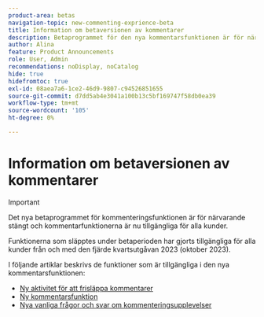 ```yaml
---
product-area: betas
navigation-topic: new-commenting-exprience-beta
title: Information om betaversionen av kommentarer
description: Betaprogrammet för den nya kommentarsfunktionen är för närvarande stängt. I följande artiklar dokumenteras funktionerna som är tillgängliga i som nya kommentarfunktioner.
author: Alina
feature: Product Announcements
role: User, Admin
recommendations: noDisplay, noCatalog
hide: true
hidefromtoc: true
exl-id: 08aea7a6-1ce2-46d9-9807-c94526851655
source-git-commit: d7dd5ab4e3041a100b13c5bf169747f58db0ea39
workflow-type: tm+mt
source-wordcount: '105'
ht-degree: 0%

---
```


# Information om betaversionen av kommentarer

>[!IMPORTANT]
>
>Det nya betaprogrammet för kommenteringsfunktionen är för närvarande stängt och kommentarfunktionerna är nu tillgängliga för alla kunder.
>
>Funktionerna som släpptes under betaperioden har gjorts tillgängliga för alla kunder från och med den fjärde kvartsutgåvan 2023 (oktober 2023).


I följande artiklar beskrivs de funktioner som är tillgängliga i den nya kommentarsfunktionen:

* [Ny aktivitet för att frisläppa kommentarer](../new-commenting-experience-beta/new-commenting-beta-experience-release-activity.md)
* [Ny kommentarsfunktion](../new-commenting-experience-beta/unified-commenting-experience.md)
* [Nya vanliga frågor och svar om kommenteringsupplevelser](../new-commenting-experience-beta/new-commenting-faq.md)
